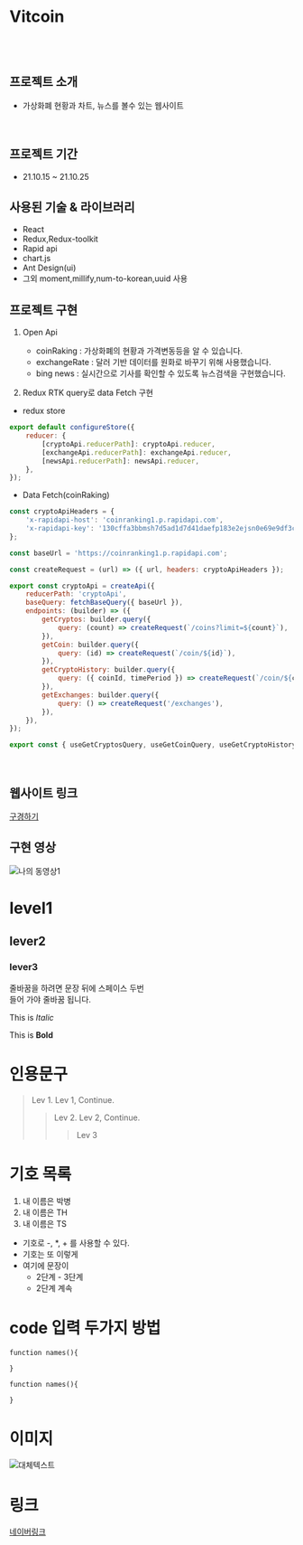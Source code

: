 # Vitcoin

<br><br>

## 프로젝트 소개

-   가상화폐 현황과 차트, 뉴스를 볼수 있는 웹사이트

<br>

## 프로젝트 기간

-   21.10.15 ~ 21.10.25
    <br>

## 사용된 기술 & 라이브러리

-   React
-   Redux,Redux-toolkit
-   Rapid api
-   chart.js
-   Ant Design(ui)
-   그외 moment,millify,num-to-korean,uuid 사용
    <br>

## 프로젝트 구현

1. Open Api

    - coinRaking : 가상화폐의 현황과 가격변동등을 알 수 있습니다.
    - exchangeRate : 달러 기반 데이터를 원화로 바꾸기 위해 사용했습니다.
    - bing news : 실시간으로 기사를 확인할 수 있도록 뉴스검색을 구현했습니다.

2. Redux RTK query로 data Fetch 구현

-   redux store

```javascript
export default configureStore({
    reducer: {
        [cryptoApi.reducerPath]: cryptoApi.reducer,
        [exchangeApi.reducerPath]: exchangeApi.reducer,
        [newsApi.reducerPath]: newsApi.reducer,
    },
});
```

-   Data Fetch(coinRaking)

```javascript
const cryptoApiHeaders = {
    'x-rapidapi-host': 'coinranking1.p.rapidapi.com',
    'x-rapidapi-key': '130cffa3bbmsh7d5ad1d7d41daefp183e2ejsn0e69e9df3cef',
};

const baseUrl = 'https://coinranking1.p.rapidapi.com';

const createRequest = (url) => ({ url, headers: cryptoApiHeaders });

export const cryptoApi = createApi({
    reducerPath: 'cryptoApi',
    baseQuery: fetchBaseQuery({ baseUrl }),
    endpoints: (builder) => ({
        getCryptos: builder.query({
            query: (count) => createRequest(`/coins?limit=${count}`),
        }),
        getCoin: builder.query({
            query: (id) => createRequest(`/coin/${id}`),
        }),
        getCryptoHistory: builder.query({
            query: ({ coinId, timePeriod }) => createRequest(`/coin/${coinId}/history/${timePeriod}`),
        }),
        getExchanges: builder.query({
            query: () => createRequest('/exchanges'),
        }),
    }),
});

export const { useGetCryptosQuery, useGetCoinQuery, useGetCryptoHistoryQuery, useGetExchangesQuery } = cryptoApi;
```

<br>

## 웹사이트 링크

[구경하기](https://vitcoin.netlify.app/)

## 구현 영상

![나의 동영상1](https://user-images.githubusercontent.com/70016523/138905268-7906a1f4-cdd6-4188-86c1-7c728d0e07f7.gif)

# level1

## lever2

### lever3

줄바꿈을 하려면 문장 뒤에 스페이스 두번  
들어 가야 줄바꿈 됩니다.

This is _Italic_

This is **Bold**

# 인용문구

> Lev 1.
> Lev 1, Continue.
>
> > Lev 2.
> > Lev 2, Continue.
> >
> > > Lev 3

# 기호 목록

1. 내 이름은 박병
2. 내 이름은 TH
3. 내 이름은 TS

-   기호로 -, \*, + 를 사용할 수 있다.
-   기호는 또 이렇게
-   여기에 문장이
    -   2단계 - 3단계
    -   2단계 계속

# code 입력 두가지 방법

```
function names(){

}
```

    function names(){

    }

# 이미지

![대체텍스트](https://cdn.pixabay.com/photo/2024/08/04/09/02/cat-8943928_960_720.png)

# 링크

[네이버링크](https://www.naver.com)
